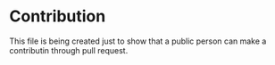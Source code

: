 # Contribution

This file is being created just to show that a public person can make a contributin through pull request.
